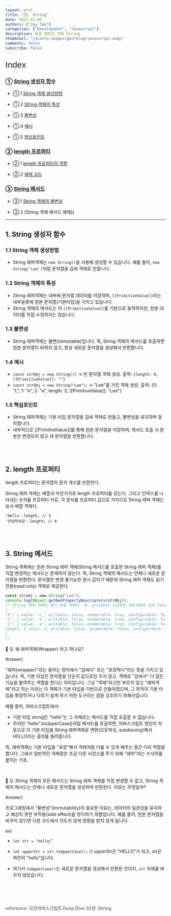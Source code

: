 ```yaml
---
layout: post
title: "25. String"
date: 2025-03-09
authors: ["Jay Tak"]
categories: ["Development", "Javascript"]
description: 표준 빌트인 객체 String
thumbnail: "/assets/images/gen/blog/javascript.webp"
comments: false
subscribe: false
---
```


<span style="font-family: 'Brown', sans-serif !important; font-size: 20pt;">Index</span>

### ① [String 생성자 함수](#1-String-생성자-함수)

- ①.1 [String 객체 생성방법](#11-String-객체-생성방법)

- ①.2 [String 객체의 특성](#12-String-객체의-특성)

- ①.3 [불변성](#13-불변성)

- ①.4 [예시](#14-예시)

- ①.5 [핵심포인트](#15-핵심포인트)

### ② [length 프로퍼티](#2-length-프로퍼티)

- ②.1 [length 프로퍼티의 역할](#21-length-프로퍼티의-역할)

- ②.2 [예제 코드](#22-예제-코드)

### ③ [String 메서드](#3-String-메서드)

- ③.1 [String 객체의 불변성](#31-String-객체의-불변성)

- ③.2 [String 객체 메서드 예제](

---

## 1. String 생성자 함수

### 1.1 String 객체 생성방법

- String 래퍼객체는 `new String()`을 사용해 생성할 수 있습니다. 예를 들어, `new String('Lee')`처럼 문자열을 감싸 객체로 만듭니다.

### 1.2 String 객체의 특성

- String 래퍼객체는 내부에 문자열 데이터를 저장하며, `[[PrimitiveValue]]`라는 내부슬롯에 원본 문자열(기본타입)을 가지고 있습니다.
- String 객체의 메서드는 이 `[[PrimitiveValue]]`를 기반으로 동작하지만, 원본 데이터를 직접 수정하지는 않습니다.

### 1.3 불변성

- String 래퍼객체는 불변(immutable)입니다. 즉, String 객체의 메서드를 호출하면 원본 문자열이 바뀌지 않고, 항상 새로운 문자열을 생성해서 반환합니다.

### 1.4 예시

- `const strObj = new String()l` → 빈 문자열 객체 생성. 출력: `{length: 0, [[PrimitiveValue]]: ""}`
- `const strObj = new String("Lee")`; → "Lee"를 가진 객체 생성. 출력: {0: "L", 1: "e", 2: "e", length: 3, [[PrimitiveValue]]: "Lee"}

### 1.5 핵심포인트

- String 래퍼객체는 기본 타입 문자열을 감싸 객체로 만들고, 불변성을 유지하며 동작합니다.
- 내부적으로 [[PrimitiveValue]]를 통해 원본 문자열을 저장하며, 메서드 호출 시 원본은 변경되지 않고 새 문자열을 반환합니다.

<br><br>

## 2. length 프로퍼티

length 프로퍼티는 문자열의 문자 개수를 반환한다.

String 래퍼 객체는 배열과 마찬가지로 length 프로퍼티를 갖는다. 그리고 인덱스를 나타내는 숫자를 프로퍼티 키로, 각 문자를 프로퍼티 값으로 가지므로 String 래퍼 객체는 유사 배열 객체다.

```JS
'Hello'.length; // 5
'안녕하세요'.length; // 6
```

<br><br>

## 3. String 메서드

String 객체에는 원본 String 래퍼 객체(String 메서드를 호출한 String 래퍼 객체)를 직접 변경하는 메서드는 존재하지 않는다. 즉, String 객체의 메서드는 언제나 새로운 문자열을 반환한다. 문자열은 변경 불가능한 원시 값이기 때문에 String 래퍼 객체도 읽기 전용(read only) 객체로 제공된다.

```js
const strobj = new String("Lee");
console.log(Object.get0wnPropertyDescriptors(str0bj));
/* String 래퍼 객체는 읽기 전용 객체다. 즉, writable 프로퍼티 어트리뷰트 값이 false다.
{
'0': { value: 'L', writable: false, enumerable: true, configurable: false },
'1': { value: 'e', writable: false, enumerable: true, configurable: false },
'2': { value: 'e', writable: false, enumerable: true, configurable: false }, 
length: { value: 3, writable: false, enumerable: false, configurable: false }
}
*/
```

🧐 Q. 왜 래퍼객체(Wrapper) 라고 하나요?

Answer)

"래퍼(wrapper)"라는 용어는 영어에서 "감싸다" 또는 "포장하다"라는 뜻을 가지고 있습니다. 즉, 기본 타입인 문자열을 단순히 값으로만 두지 않고, 객체로 "감싸서" 더 많은 기능을 붙여주는 역할을 한다는 의미입니다. 그냥 "객체"라고만 부르지 않고 "래퍼객체"라고 하는 이유는 이 객체가 기본 타입을 기반으로 만들어졌으며, 그 목적이 기본 타입을 확장하거나 다루기 쉽게 하기 위한 도구라는 점을 강조하기 위해서입니다.

예를 들어, 자바스크립트에서:

- 기본 타입 string인 "hello"는 그 자체로는 메서드를 직접 호출할 수 없습니다.
- 하지만 "hello".toUpperCase()처럼 메서드를 호출하면, 자바스크립트 엔진이 자동으로 이 기본 타입을 String 래퍼객체로 변환(오토박싱, autoboxing)해서 HELLO라는 결과를 돌려줍니다.

즉, 래퍼객체는 기본 타입을 "포장"해서 객체처럼 다룰 수 있게 해주는 중간 다리 역할을 합니다. 그래서 일반적인 객체랑은 조금 다른 뉘앙스를 주기 위해 "래퍼"라는 수식어를 붙이는 거죠.

<br>

🧐 Q. String 객체의 모든 메서드는 String 래퍼 객체를 직접 변경할 수 없고, String 객체의 메서드는 언제나 새로운 문자열을 생성하여 반환한다. 이유는 무엇일까?

Answer)

프로그래밍에서 "불변성"(immutability)이 중요한 이유는, 데이터의 일관성을 유지하고 예상치 못한 부작용(side effect)을 방지하기 위함입니다. 예를 들어, 원본 문자열을 바꾸지 않으면 다른 코드에서 의도치 않게 영향을 받지 않게 됩니다.

ex)

- `let str = "hello`;"

- `let upperStr = str.toUpperCase();` // upperStr은 "HELLO"가 되고, str은 여전히 "hello"입니다.

- 여기서 `toUpperCase()`는 새로운 문자열을 생성해서 반환한 것이지, `str` 자체를 바꾸지 않았습니다.

<br><br><br>

#### <span style="color:grey">reference: 모던자바스크립트 Deep Dive 32장. String</span>
